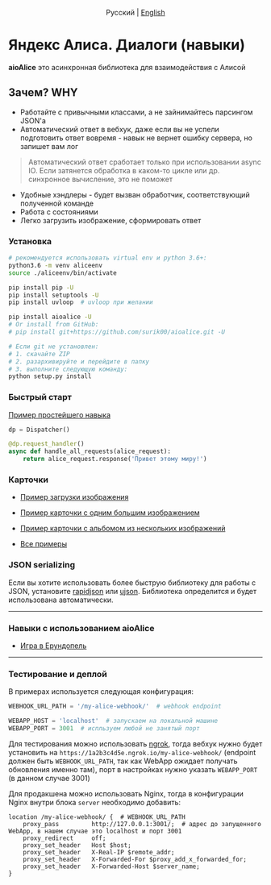 <p align="center">
    Русский | <a href="README-en.md">English</a>
</p>

# Яндекс Алиса. Диалоги (навыки)


**aioAlice** это асинхронная библиотека для взаимодействия с Алисой


## Зачем? WHY
- Работайте с привычными классами, а не зайнимайтесь парсингом JSON'а
- Автоматический ответ в вебхук, даже если вы не успели подготовить ответ вовремя - навык не вернет ошибку сервера, но запишет вам лог
> Автоматический ответ сработает только при использовании async IO. Если затянется обработка в каком-то цикле или др. синхронное вычисление, это не поможет
- Удобные хэндлеры - будет вызван обработчик, соответствующий полученной команде
- Работа с состояниями
- Легко загрузить изображение, сформировать ответ


### Установка

```bash
# рекомендуется использовать virtual env и python 3.6+:
python3.6 -m venv aliceenv
source ./aliceenv/bin/activate

pip install pip -U
pip install setuptools -U
pip install uvloop  # uvloop при желании

pip install aioalice -U
# Or install from GitHub:
# pip install git+https://github.com/surik00/aioalice.git -U

# Если git не установлен:
# 1. скачайте ZIP
# 2. разархивируйте и перейдите в папку
# 3. выполните следующую команду:
python setup.py install
```


### Быстрый старт

[Пример простейшего навыка](examples/hello-alice.py)

```python
dp = Dispatcher()

@dp.request_handler()
async def handle_all_requests(alice_request):
    return alice_request.response('Привет этому миру!')
```


### Карточки

- [Пример загрузки изображения](examples/upload_image.py)
- [Пример карточки с одним большим изображением](examples/card_big_image.py)
- [Пример карточки с альбомом из нескольких изображений](examples/card_items_list.py)

- [Все примеры](examples/README.md)


### JSON serializing

Если вы хотите использовать более быструю библиотеку для работы с JSON, установите [rapidjson](https://github.com/python-rapidjson/python-rapidjson) или [ujson](https://github.com/esnme/ultrajson). Библиотека определится и будет использована автоматически.

___

### Навыки с использованием aioAlice

* [Игра в Ерундопель](https://github.com/Goodsmileduck/erundopel)


___

### Тестирование и деплой


В примерах используется следующая конфигурация:

```python
WEBHOOK_URL_PATH = '/my-alice-webhook/'  # webhook endpoint

WEBAPP_HOST = 'localhost'  # запускаем на локальной машине
WEBAPP_PORT = 3001  # испльзуем любой не занятый порт
```

Для тестирования можно использовать [ngrok](https://ngrok.com/), тогда вебхук нужно будет установить на `https://1a2b3c4d5e.ngrok.io/my-alice-webhook/` (endpoint должен быть `WEBHOOK_URL_PATH`, так как WebApp ожидает получать обновления именно там), порт в настройках нужно указать `WEBAPP_PORT` (в данном случае 3001)


Для продакшена можно использовать Nginx, тогда в конфигурации Nginx внутри блока `server` необходимо добавить:

```
location /my-alice-webhook/ {  # WEBHOOK_URL_PATH
    proxy_pass         http://127.0.0.1:3001/;  # адрес до запущенного WebApp, в нашем случае это localhost и порт 3001
    proxy_redirect     off;
    proxy_set_header   Host $host;
    proxy_set_header   X-Real-IP $remote_addr;
    proxy_set_header   X-Forwarded-For $proxy_add_x_forwarded_for;
    proxy_set_header   X-Forwarded-Host $server_name;
}
```
